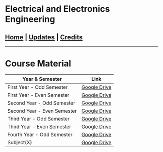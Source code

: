 # Electrical and Electronics Engineering

## [Home](../main/index.md) | [Updates](../main/updates.md) | [Credits](../main/credits.md)

---

# Course Material

| Year & Semester             | Link                                                                                                 |
| --------------------------- | ---------------------------------------------------------------------------------------------------- |
| First Year - Odd Semester   | [Google Drive](https://drive.google.com/drive/folders/1vFT3rGlTgm_ldP6P5JHaO0vW6f8dFIMN?usp=sharing) |
| First Year - Even Semester  | [Google Drive](https://drive.google.com/drive/folders/1pExDQN0JSIE9E320J02LThFzt7cBpc-I?usp=sharing) |
| Second Year - Odd Semester  | [Google Drive](https://drive.google.com/drive/folders/1M9elhVfIF8AW1NpT2UHf6xDVfLwhm5u8?usp=sharing) |
| Second Year - Even Semester | [Google Drive](https://drive.google.com/drive/folders/1yXHXc2sWD4YibzP3QDckbUUtjudnvjBV?usp=sharing) |
| Third Year - Odd Semester   | [Google Drive](https://drive.google.com/drive/folders/1a8p3t3l3c3eh9k_4LztL0Y75s5CNsR77?usp=sharing) |
| Third Year - Even Semester  | [Google Drive](https://drive.google.com/drive/folders/1C-oDhCM5LXqzJUL3WFvfKR0z_CQCSU0X?usp=sharing) |
| Fourth Year - Odd Semester  | [Google Drive](https://drive.google.com/drive/folders/1Sj3o72ObcwHi7Lx5SWpTSAhcvTp_QSmF?usp=sharing) |
| Subject(X)                  | [Google Drive](https://drive.google.com/drive/folders/12z7Pl6YOgFOwfRlgZEaYcTflsflIBrHF?usp=sharing) |
